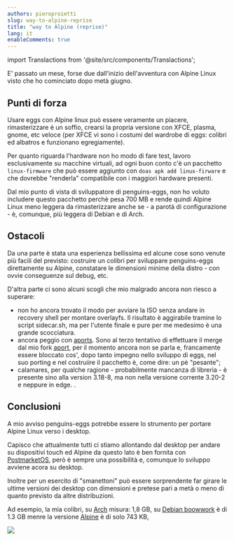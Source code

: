 ```yaml
---
authors: pieroproietti
slug: way-to-alpine-reprise
title: "way to Alpine (reprise)"
lang: it
enableComments: true
---
```


import Translactions from '@site/src/components/Translactions';

<Translactions />

E' passato un mese, forse due dall'inizio dell'avventura con Alpine Linux visto che ho cominciato dopo metà giugno. 

## Punti di forza
Usare eggs con Alpine linux può essere veramente un piacere, rimasterizzare è un soffio, crearsi la propria versione con XFCE, plasma, gnome, etc veloce (per XFCE vi sono i costumi del wardrobe di eggs: colibri ed albatros e funzionano egregiamente).

Per quanto riguarda l'hardware non ho modo di fare test, lavoro esclusivamente su macchine virtuali, ad ogni buon conto c'è un pacchetto `linux-firmware` che può essere aggiunto con `doas apk add linux-firware` e che dovrebbe "renderla" compatibile con i maggiori hardware presenti.

Dal mio punto di vista di sviluppatore di penguins-eggs, non ho voluto includere questo pacchetto perchè pesa 700 MB e rende quindi Alpine Linux meno leggera da rimasterizzare anche se - a parotà di configurazione - è, comunque, più leggera di Debian e di Arch.

## Ostacoli

Da una parte è stata una esperienza bellissima ed alcune cose sono venute più facili del previsto: costruire un colibri per sviluppare penguins-eggs direttamente su Alpine, constatare le dimensioni minime della distro - con ovvie conseguenze sul debug, etc.

D'altra parte ci sono alcuni scogli che mio malgrado ancora non riesco a superare:
* non ho ancora trovato il modo per avviare la ISO senza andare in recovery shell per montare overlayfs. Il risultato è aggirabile tramine lo script sidecar.sh, ma per l'utente finale e pure per me medesimo è una grande scocciatura.
* ancora peggio con [aports](https://gitlab.alpinelinux.org/alpine/aports). Sono al terzo tentativo di effettuare il merge dal mio fork [aport](https://gitlab.alpinelinux.org/pieroproietti/aports), per il momento ancora non se parla e, francamente essere bloccato cos', dopo tanto impegno nello sviluppo di eggs, nel suo porting e nel costruiire il pacchetto è, come dire: un pè "pesante";
* calamares, per qualche ragione - probabilmente mancanza di libreria - è presente sino alla version 3.18-8, ma non nella versione corrente 3.20-2  e neppure in edge.
.
## Conclusioni
A mio avviso penguins-eggs potrebbe essere lo strumento per portare Alpine Linux verso i desktop. 

Capisco che attualmente tutti ci stiamo allontando dal desktop per andare su dispositivi touch ed Alpine da questo lato è ben fornita con [PostmarketOS](https://postmarketos.org/), però è sempre una possibilità e, comunque lo sviluppo avviene acora su desktop.

Inoltre per un esercito di "smanettoni" può essere sorprendente far girare le ultime versioni dei desktop con dimensioni e pretese pari a metà o meno di quanto previsto da altre distribuzioni.

Ad esempio, la mia colibri, su [Arch](https://sourceforge.net/projects/penguins-eggs/files/ISOS/arch/) misura: 1,8 GB, su [Debian boowwork](https://sourceforge.net/projects/penguins-eggs/files/ISOS/debian/bookworm/amd64/) è di 1.3 GB menre la versione [Alpine](https://sourceforge.net/projects/penguins-eggs/files/ISOS/alpine/) è di solo 743 KB,

![](/images/albatros.png)